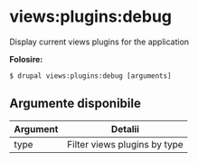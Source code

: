 # views:plugins:debug
Display current views plugins for the application

**Folosire:**
```
$ drupal views:plugins:debug [arguments] 
```

## Argumente disponibile
Argument | Detalii
---------|-------------
type | Filter views plugins by type
